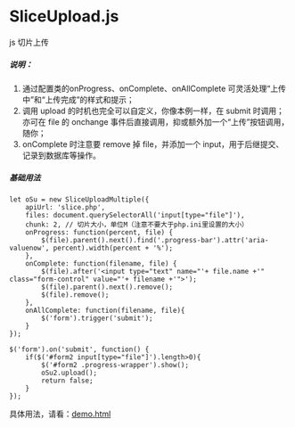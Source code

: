 # SliceUpload.js
js 切片上传

##### 说明：

1. 通过配置类的onProgress、onComplete、onAllComplete 可灵活处理“上传中”和“上传完成”的样式和提示；
2. 调用 upload 的时机也完全可以自定义，你像本例一样，在 submit 时调用；亦可在 file 的 onchange 事件后直接调用，抑或额外加一个“上传”按钮调用，随你； 
3. onComplete 时注意要 remove 掉 file，并添加一个 input，用于后继提交、记录到数据库等操作。 

##### 基础用法
	let oSu = new SliceUploadMultiple({
        apiUrl: 'slice.php',
        files: document.querySelectorAll('input[type="file"]'),
        chunk: 2, // 切片大小，单位M（注意不要大于php.ini里设置的大小）
        onProgress: function(percent, file) {
            $(file).parent().next().find('.progress-bar').attr('aria-valuenow', percent).width(percent + '%');
        },
        onComplete: function(filename, file) {
        	$(file).after('<input type="text" name="'+ file.name +'" class="form-control" value="'+ filename +'">');
            $(file).parent().next().remove();
        	$(file).remove();
        },
        onAllComplete: function(filename, file){
            $('form').trigger('submit');
        }
    });

    $('form').on('submit', function() {
    	if($('#form2 input[type="file"]').length>0){
	    	$('#form2 .progress-wrapper').show();
	        oSu2.upload();
        	return false;
    	}
    });


具体用法，请看：[demo.html](https://github.com/Tiacx/SliceUpload.js/blob/master/demo.html "使用示例")

